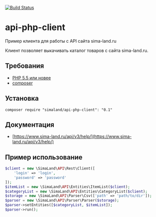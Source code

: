 [![Build Status](https://travis-ci.org/sima-land/api-php-client.svg?branch=master)](https://travis-ci.org/sima-land/api-php-client)

# api-php-client

Пример клиента для работы с API сайта sima-land.ru

Клиент позволяет выкачивать каталог товаров с сайта sima-land.ru. 

## Требования ##

* [PHP 5.5 или новее](http://www.php.net/)
* [composer](https://getcomposer.org/download/)

## Установка ##

```
composer require "simaland/api-php-client": "0.1"
```

## Документация ##

* [https://www.sima-land.ru/api/v3/help/](https://www.sima-land.ru/api/v3/help/)

## Пример использование ##

```php
$client = new \SimaLand\API\Rest\Client([
    'login' => 'login',
    'password' => 'password'
]);
$itemList = new \SimaLand\API\Entities\ItemList($client);
$categoryList = new \SimaLand\API\Entities\CategoryList($client);
$storage = new \SimaLand\API\Parser\Csv(['path' => 'path/to/dir']);
$parser = new \SimaLand\API\Parser\Parser($storage);
$parser->setEntities([$categoryList, $itemList]);
$parser->run();
```
